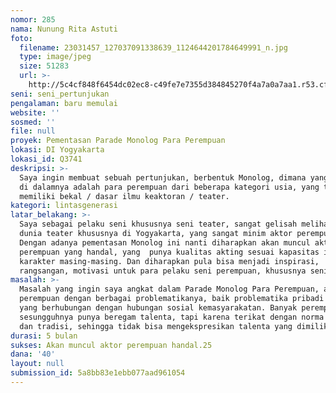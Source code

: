 ```yaml
---
nomor: 285
nama: Nunung Rita Astuti
foto:
  filename: 23031457_127037091338639_1124644201784649991_n.jpg
  type: image/jpeg
  size: 51283
  url: >-
    http://5c4cf848f6454dc02ec8-c49fe7e7355d384845270f4a7a0a7aa1.r53.cf2.rackcdn.com/102398f8-10a1-47c2-97a6-06275c0bfc5c/23031457_127037091338639_1124644201784649991_n.jpg
seni: seni_pertunjukan
pengalaman: baru memulai
website: ''
sosmed: ''
file: null
proyek: Pementasan Parade Monolog Para Perempuan
lokasi: DI Yogyakarta
lokasi_id: Q3741
deskripsi: >-
  Saya ingin membuat sebuah pertunjukan, berbentuk Monolog, dimana yang berperan
  di dalamnya adalah para perempuan dari beberapa kategori usia, yang tentu saja
  memiliki bekal / dasar ilmu keaktoran / teater.
kategori: lintasgenerasi
latar_belakang: >-
  Saya sebagai pelaku seni khususnya seni teater, sangat gelisah melihat peta
  dunia teater khususnya di Yogyakarta, yang sangat minim aktor perempuan.
  Dengan adanya pementasan Monolog ini nanti diharapkan akan muncul aktor-aktor
  perempuan yang handal, yang  punya kualitas akting sesuai kapasitas ilmu dan
  karakter masing-masing. Dan diharapkan pula bisa menjadi inspirasi,
  rangsangan, motivasi untuk para pelaku seni perempuan, khususnya seni teater.
masalah: >-
  Masalah yang ingin saya angkat dalam Parade Monolog Para Perempuan, adala
  perempuan dengan berbagai problematikanya, baik problematika pribadi maupun
  yang berhubungan dengan hubungan sosial kemasyarakatan. Banyak perempuan yang
  sesungguhnya punya beregam talenta, tapi karena terikat dengan norma budaya
  dan tradisi, sehingga tidak bisa mengekspresikan talenta yang dimilikinya.
durasi: 5 bulan
sukses: Akan muncul aktor perempuan handal.25
dana: '40'
layout: null
submission_id: 5a8bb83e1ebb077aad961054
---
```

